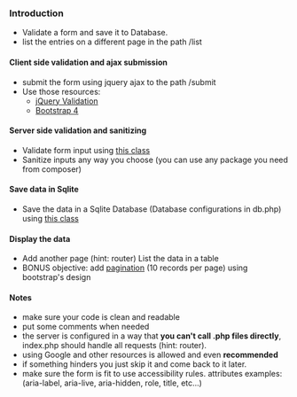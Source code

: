 ### Introduction- Validate a form and save it to Database.- list the entries on a different page in the path /list#### Client side validation and ajax submission* submit the form using jquery ajax to the path /submit* Use those resources:    - [jQuery Validation](https://jqueryvalidation.org/)    - [Bootstrap 4](https://v4-alpha.getbootstrap.com/components/forms/#validation)#### Server side validation and sanitizing - Validate form input using [this class](https://github.com/cangelis/simple-validator)- Sanitize inputs any way you choose (you can use any package you need from composer)#### Save data in Sqlite- Save the data in a Sqlite Database (Database configurations in db.php) using [this class](https://github.com/usmanhalalit/pixie (it's very similar to Laravel's query builder))#### Display the data- Add another page (hint: router) List the data in a table- BONUS objective: add [pagination](https://github.com/usmanhalalit/pixie#limit-and-offset) (10 records per page) using bootstrap's design#### Notes- make sure your code is clean and readable- put some comments when needed- the server is configured in a way that **you can't call .php files directly**, index.php should handle all requests (hint: router).- using Google and other resources is allowed and even **recommended**- if something hinders you just skip it and come back to it later.- make sure the form is fit to use accessibility rules. attributes examples: (aria-label, aria-live, aria-hidden, role, title, etc...)